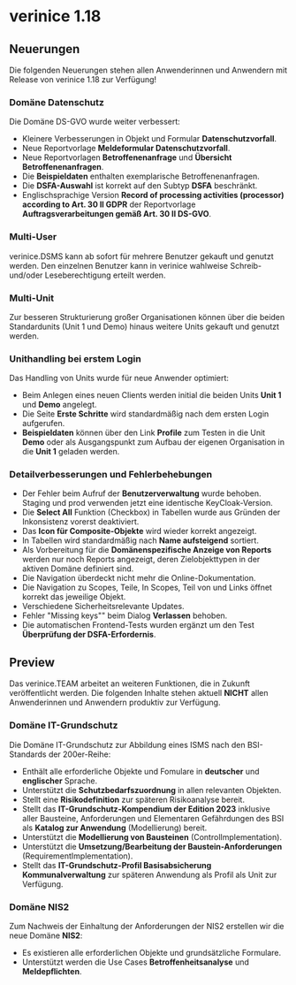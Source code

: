<!-- © 2024 The Project Contributors - see AUTHORS.txt -->
# verinice 1.18

## Neuerungen

Die folgenden Neuerungen stehen allen Anwenderinnen und Anwendern mit Release von verinice 1.18 zur Verfügung!

### Domäne Datenschutz

Die Domäne DS-GVO wurde weiter verbessert:

* Kleinere Verbesserungen in Objekt und Formular **Datenschutzvorfall**.
* Neue Reportvorlage **Meldeformular Datenschutzvorfall**.
* Neue Reportvorlagen **Betroffenenanfrage** und **Übersicht Betroffenenanfragen**.
* Die **Beispieldaten** enthalten exemplarische Betroffenenanfragen.
* Die **DSFA-Auswahl** ist korrekt auf den Subtyp **DSFA** beschränkt.
* Englischsprachige Version **Record of processing activities (processor) according to Art. 30 II GDPR** der Reportvorlage **Auftragsverarbeitungen gemäß Art. 30 II DS-GVO**.

### Multi-User

verinice.DSMS kann ab sofort für mehrere Benutzer gekauft und genutzt werden. Den einzelnen Benutzer kann in verinice wahlweise Schreib- und/oder Leseberechtigung erteilt werden.

### Multi-Unit

Zur besseren Strukturierung großer Organisationen können über die beiden Standardunits (Unit 1 und Demo) hinaus weitere Units gekauft und genutzt werden.

### Unithandling bei erstem Login

Das Handling von Units wurde für neue Anwender optimiert:

* Beim Anlegen eines neuen Clients werden initial die beiden Units **Unit 1** und **Demo** angelegt.
* Die Seite **Erste Schritte** wird standardmäßig nach dem ersten Login aufgerufen.
* **Beispieldaten** können über den Link **Profile** zum Testen in die Unit **Demo** oder als Ausgangspunkt zum Aufbau der eigenen Organisation in die **Unit 1** geladen werden.

### Detailverbesserungen und Fehlerbehebungen

* Der Fehler beim Aufruf der **Benutzerverwaltung** wurde behoben. Staging und prod verwenden jetzt eine identische KeyCloak-Version.
* Die **Select All** Funktion (Checkbox) in Tabellen wurde aus Gründen der Inkonsistenz vorerst deaktiviert.
* Das **Icon für Composite-Objekte** wird wieder korrekt angezeigt.
* In Tabellen wird standardmäßig nach **Name aufsteigend** sortiert.
* Als Vorbereitung für die **Domänenspezifische Anzeige von Reports** werden nur noch Reports angezeigt, deren Zielobjekttypen in der aktiven Domäne definiert sind.
* Die Navigation überdeckt nicht mehr die Online-Dokumentation.
* Die Navigation zu Scopes, Teile, In Scopes, Teil von und Links öffnet korrekt das jeweilige Objekt.
* Verschiedene Sicherheitsrelevante Updates.
* Fehler "Missing keys"" beim  Dialog **Verlassen** behoben.
* Die automatischen Frontend-Tests wurden ergänzt um den Test **Überprüfung der  DSFA-Erfordernis**.

## Preview

Das verinice.TEAM arbeitet an weiteren Funktionen, die in Zukunft veröffentlicht werden.
Die folgenden Inhalte stehen aktuell **NICHT** allen Anwenderinnen und Anwendern produktiv zur Verfügung.


### Domäne IT-Grundschutz

Die Domäne IT-Grundschutz zur Abbildung eines ISMS nach den BSI-Standards der 200er-Reihe:

* Enthält alle erforderliche Objekte und Fomulare in **deutscher** und **englischer** Sprache.
* Unterstützt die **Schutzbedarfszuordnung** in allen relevanten Objekten.
* Stellt eine **Risikodefinition** zur späteren Risikoanalyse bereit.
* Stellt das **IT-Grundschutz-Kompendium der Edition 2023** inklusive aller Bausteine, Anforderungen und Elementaren Gefährdungen des BSI als **Katalog zur Anwendung** (Modellierung) bereit.
* Unterstützt die **Modellierung von Bausteinen** (ControlImplementation).
* Unterstützt die **Umsetzung/Bearbeitung der Baustein-Anforderungen** (RequirementImplementation).
* Stellt das **IT-Grundschutz-Profil Basisabsicherung Kommunalverwaltung** zur späteren Anwendung als Profil als Unit zur Verfügung.

### Domäne NIS2

Zum Nachweis der Einhaltung der Anforderungen der NIS2 erstellen wir die neue Domäne **NIS2**:

* Es existieren alle erforderlichen Objekte und grundsätzliche Formulare.
* Unterstützt werden die Use Cases **Betroffenheitsanalyse** und **Meldepflichten**.
